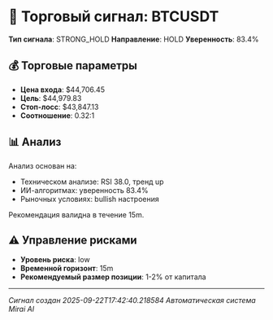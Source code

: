 
# 🎯 Торговый сигнал: BTCUSDT

**Тип сигнала**: STRONG_HOLD
**Направление**: HOLD
**Уверенность**: 83.4%

## 💰 Торговые параметры
- **Цена входа**: $44,706.45
- **Цель**: $44,979.83
- **Стоп-лосс**: $43,847.13
- **Соотношение**: 0.32:1

## 📊 Анализ

Анализ основан на:
- Техническом анализе: RSI 38.0, тренд up
- ИИ-алгоритмах: уверенность 83.4%
- Рыночных условиях: bullish настроения

Рекомендация валидна в течение 15m.
        

## ⚠️ Управление рисками
- **Уровень риска**: low
- **Временной горизонт**: 15m
- **Рекомендуемый размер позиции**: 1-2% от капитала

---
*Сигнал создан 2025-09-22T17:42:40.218584*
*Автоматическая система Mirai AI*
        